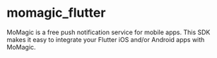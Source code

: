# momagic_flutter
MoMagic is a free push notification service for mobile apps. This SDK makes it easy to integrate your Flutter iOS and/or Android apps with MoMagic.
